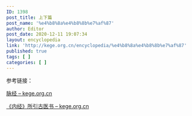 ```yaml
---
ID: 1398
post_title: 上下篇
post_name: '%e4%b8%8a%e4%b8%8b%e7%af%87'
author: Editor
post_date: 2020-12-11 19:07:34
layout: encyclopedia
link: 'http://kege.org.cn/encyclopedia/%e4%b8%8a%e4%b8%8b%e7%af%87'
published: true
tags: [ ]
categories: [ ]
---
```

<!-- wp:paragraph -->
<p>参考链接：</p>
<p><a href="http://kege.org.cn/encyclopedia/%e8%84%89%e7%bb%8f">脉经 – kege.org.cn</a></p>
<p><a href="http://kege.org.cn/encyclopedia/%e3%80%8a%e5%86%85%e7%bb%8f%e3%80%8b%e6%89%80%e5%bc%95%e5%8f%a4%e5%8c%bb%e4%b9%a6">《内经》所引古医书 – kege.org.cn</a></p>
<!-- /wp:paragraph -->

<!-- wp:core-embed/wordpress {"url":"http://kege.org.cn/encyclopedia/%e8%84%89%e7%bb%8f","type":"wp-embed","providerNameSlug":"kege-org-cn","className":""} -->
<figure class="wp-block-embed-wordpress wp-block-embed is-type-wp-embed is-provider-kege-org-cn">
<div class="wp-block-embed__wrapper"> </div>
</figure>
<!-- /wp:core-embed/wordpress -->